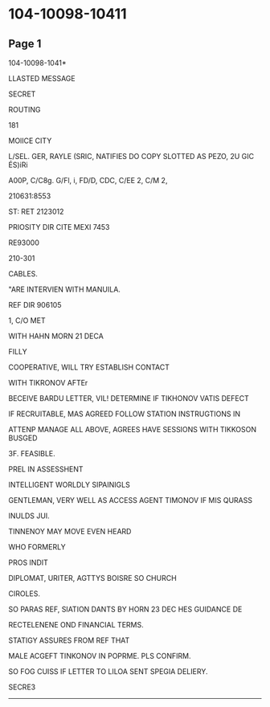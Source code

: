 # 104-10098-10411

## Page 1

104-10098-1041*

LLASTED MESSAGE

SECRET

ROUTING

181

MOlICE CITY

L/SEL. GER, RAYLE (SRIC, NATIFIES DO COPY SLOTTED AS PEZO, 2U GIC ÉS)iRi

A00P, C/C8g. G/Fl, i, FD/D, CDC, C/EE 2, C/M 2,

210631:8553

ST: RET 2123012

PRIOSITY DIR CITE MEXI 7453

RE93000

210-301

CABLES.

"ARE INTERVIEN WITH MANUILA.

REF DIR 906105

1, C/O MET

WITH HAHN MORN 21 DECA

FILLY

COOPERATIVE, WILL TRY ESTABLISH CONTACT

WITH TIKRONOV AFTEr

BECEIVE BARDU LETTER, VIL! DETERMINE IF TIKHONOV VATIS DEFECT

IF RECRUITABLE, MAS AGREED FOLLOW STATION INSTRUGTIONS IN

ATTENP MANAGE ALL ABOVE, AGREES HAVE SESSIONS WITH TIKKOSON BUSGED

3F. FEASIBLE.

PREL IN ASSESSHENT

INTELLIGENT WORLDLY SIPAINIGLS

GENTLEMAN, VERY WELL AS ACCESS AGENT TIMONOV IF MIS QURASS

INULDS JUI.

TINNENOY MAY MOVE EVEN HEARD

WHO FORMERLY

PROS INDIT

DIPLOMAT, URITER, AGTTYS BOISRE SO CHURCH

CIROLES.

SO PARAS REF, SIATION DANTS BY HORN 23 DEC HES GUIDANCE DE

RECTELENENE OND FINANCIAL TERMS.

STATIGY ASSURES FROM REF THAT

MALE ACGEFT TINKONOV IN POPRME. PLS CONFIRM.

SO FOG CUISS IF LETTER TO LILOA SENT SPEGIA DELIERY.

SECRE3

---

